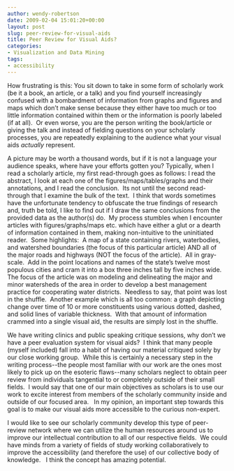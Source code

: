 ```yaml
---
author: wendy-robertson
date: 2009-02-04 15:01:20+00:00
layout: post
slug: peer-review-for-visual-aids
title: Peer Review for Visual Aids?
categories:
- Visualization and Data Mining
tags:
- accessibility
---
```


How frustrating is this: You sit down to take in some form of scholarly work (be it a book, an article, or a talk) and you find yourself increasingly confused with a bombardment of information from graphs and figures and maps which don’t make sense because they either have too much or too little information contained within them or the information is poorly labeled (if at all).  Or even worse, you are the person writing the book/article or giving the talk and instead of fielding questions on your scholarly processes, you are repeatedly explaining to the audience what your visual aids _actually_ represent.

A picture may be worth a thousand words, but if it is not a language your audience speaks, where have your efforts gotten you?
Typically, when I read a scholarly article, my first read-through goes as follows: I read the abstract, I look at each one of the figures/maps/tables/graphs and their annotations, and I read the conclusion.  Its not until the second read-through that I examine the bulk of the text.  I think that words sometimes have the unfortunate tendency to obfuscate the true findings of research and, truth be told, I like to find out if I draw the same conclusions from the provided data as the author(s) do.  My process stumbles when I encounter articles with figures/graphs/maps etc. which have either a glut or a dearth of information contained in them, making non-intuitive to the uninitiated reader.  Some highlights:  A map of a state containing rivers, waterbodies, and watershed boundaries (the focus of this particular article) AND all of the major roads and highways (NOT the focus of the article).  All in gray-scale.  Add in the point locations and names of the state’s twelve most populous cities and cram it into a box three inches tall by five inches wide.  The focus of the article was on modeling and delineating the major and minor watersheds of the area in order to develop a best management practice for cooperating water districts.  Needless to say, that point was lost in the shuffle.  Another example which is all too common: a graph depicting change over time of 10 or more constituents using various dotted, dashed, and solid lines of variable thickness.  With that amount of information crammed into a single visual aid, the results are simply lost in the shuffle.

We have writing clinics and public speaking critique sessions, why don’t we have a peer evaluation system for visual aids?  I think that many people (myself included) fall into a habit of having our material critiqued solely by our close working group.  While this is certainly a necessary step in the writing process--the people most familiar with our work are the ones most likely to pick up on the esoteric flaws--many scholars neglect to obtain peer review from individuals tangential to or completely outside of their small fields.  I would say that one of our main objectives as scholars is to use our work to excite interest from members of the scholarly community inside and outside of our focused area.   In my opinion, an important step towards this goal is to make our visual aids more accessible to the curious non-expert.

I would like to see our scholarly community develop this type of peer-review network where we can utilize the human resources around us to improve our intellectual contribution to all of our respective fields.  We could have minds from a variety of fields of study working collaboratively to improve the accessibility (and therefore the use) of our collective body of knowledge.   I think the concept has amazing potential.
